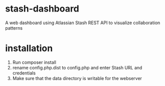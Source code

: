 stash-dashboard
===============

A web dashboard using Atlassian Stash REST API to visualize collaboration patterns

installation
=============
1. Run composer install
2. rename config.php.dist to config.php and enter Stash URL and credentials
3. Make sure that the data directory is writable for the webserver

